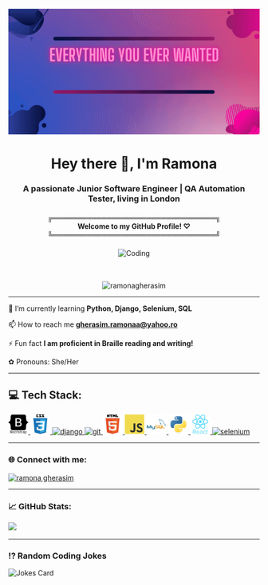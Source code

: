 
![](https://github.com/RamonaGherasim/RamonaGherasim/blob/main/Blue%20Pink%20Gradient%20Fashion%20Banner.gif)

<h1 align="center">Hey there 👋, I'm Ramona </h1>
<h3 align="center">A passionate Junior Software Engineer | QA Automation Tester, living in London</h3>
<h4 align="center">
╔═════════════════════════════════╗ <br/>
Welcome to my GitHub Profile! ♡     <br/> 
╚═════════════════════════════════╝
</h4>

<div align="center">
<img align="center" alt="Coding" width="400" src="https://media3.giphy.com/media/LMcB8XospGZO8UQq87/giphy.gif?cid=790b7611580200d609ee2f89a87a9d70ce1a26ade6cd754d&rid=giphy.gif&ct=g" />
</div>
<br>
<br>
<p align="center"> <img src="https://komarev.com/ghpvc/?username=ramonagherasim&label=Profile%20views&color=0e75b6&style=flat" alt="ramonagherasim" /> </p>


<hr />


🌱 I’m currently learning **Python, Django, Selenium, SQL**

📫 How to reach me **gherasim.ramonaa@yahoo.ro**

⚡ Fun fact **I am proficient in Braille reading and writing!**

✿ Pronouns: She/Her


<hr />


## 💻 Tech Stack:
<p align="left"> <a href="https://getbootstrap.com" target="_blank" rel="noreferrer"> 
  <img src="https://raw.githubusercontent.com/devicons/devicon/master/icons/bootstrap/bootstrap-plain-wordmark.svg" alt="bootstrap" width="40" height="40"/> </a> <a href="https://www.w3schools.com/css/" target="_blank" rel="noreferrer"> 
  <img src="https://raw.githubusercontent.com/devicons/devicon/master/icons/css3/css3-original-wordmark.svg" alt="css3" width="40" height="40"/> </a> <a href="https://www.djangoproject.com/" target="_blank" rel="noreferrer"> 
  <img src="https://cdn.worldvectorlogo.com/logos/django.svg" alt="django" width="40" height="40"/> </a> <a href="https://git-scm.com/" target="_blank" rel="noreferrer"> 
  <img src="https://www.vectorlogo.zone/logos/git-scm/git-scm-icon.svg" alt="git" width="40" height="40"/> </a> <a href="https://www.w3.org/html/" target="_blank" rel="noreferrer"> 
  <img src="https://raw.githubusercontent.com/devicons/devicon/master/icons/html5/html5-original-wordmark.svg" alt="html5" width="40" height="40"/> </a> <a href="https://developer.mozilla.org/en-US/docs/Web/JavaScript" target="_blank" rel="noreferrer"> 
  <img src="https://raw.githubusercontent.com/devicons/devicon/master/icons/javascript/javascript-original.svg" alt="javascript" width="40" height="40"/> </a> <a href="https://www.mysql.com/" target="_blank" rel="noreferrer"> <img src="https://raw.githubusercontent.com/devicons/devicon/master/icons/mysql/mysql-original-wordmark.svg" alt="mysql" width="40" height="40"/> </a> <a href="https://www.python.org" target="_blank" rel="noreferrer"> <img src="https://raw.githubusercontent.com/devicons/devicon/master/icons/python/python-original.svg" alt="python" width="40" height="40"/> </a> <a href="https://reactjs.org/" target="_blank" rel="noreferrer"> <img src="https://raw.githubusercontent.com/devicons/devicon/master/icons/react/react-original-wordmark.svg" alt="react" width="40" height="40"/> </a> <a href="https://www.selenium.dev" target="_blank" rel="noreferrer"> <img src="https://raw.githubusercontent.com/detain/svg-logos/780f25886640cef088af994181646db2f6b1a3f8/svg/selenium-logo.svg" alt="selenium" width="40" height="40"/> </a> </p>


<hr />


### 🌐 Connect with me:
<p align="left">
<a href="https://www.linkedin.com/in/ramona-gherasim-55a294b9/ target="blank"><img align="center" src="https://raw.githubusercontent.com/rahuldkjain/github-profile-readme-generator/master/src/images/icons/Social/linked-in-alt.svg" alt="ramona gherasim" height="30" width="40" /></a>
</p>


<hr />



### 📈 GitHub Stats:
![](https://github-readme-stats.vercel.app/api/top-langs/?username=ramonagherasim&theme=dark&hide_border=false&include_all_commits=false&count_private=false&layout=compact)

<hr />

### ⁉ Random Coding Jokes
![Jokes Card](https://readme-jokes.vercel.app/api?hideBorder&theme=cobalt&qColor=%23944bcc&aColor=%23bbdb51)

